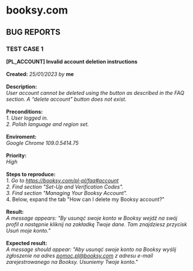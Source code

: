 # booksy.com

<h2><b>BUG REPORTS</b></h2>
<h3><b>TEST CASE 1</b></h3>


<b>[PL_ACCOUNT] Invalid account deletion instructions</b>
<br>
<br>
<b>Created:</b> <i>25/01/2023 by</i> <b>me</b>
<br>
<br>
<b>Description:</b>
<br>
<i>User account cannot be deleted using the button as described in the FAQ section. A “delete account" button does not exist.</i>
<br>
<br>
<b>Preconditions:</b><i>
<br>1. User logged in.
<br>2. Polish language and region set.</i>
<br>
<br>
<b>Enviroment:</b>
<br>
<i>Google Chrome 109.0.5414.75</i>
<br>
<br>
<b>Priority:</b>
<br>
<i>High</i>
<br>
<br>
<b>Steps to reproduce:</b>
<br><i>1. Go to <url>https://booksy.com/pl-pl/faq#account</url>
<br>
2. Find section "Set-Up and Verification Codes".
<br>
3. Find section "Managing Your Booksy Account".</i>
<br>
4. Below, expand the tab "How can I delete my Booksy account?"
<br>
<br>
<b>Result:</b>
<br><i>
A message appears: "By usunąć swoje konto w Booksy wejdź na swój profil a następnie kliknij na zakładkę Twoje dane. Tam znajdziesz przycisk Usuń moje konto."</i>
<br>
<br>
<b>Expected result:</b>
<br><i>
A message should appear: "Aby usunąć swoje konto na Booksy wyślij zgłoszenie na adres pomoc.pl@booksy.com z adresu e-mail zarejestrowanego na Booksy. Usuniemy Twoje konto."</i>
<br>
